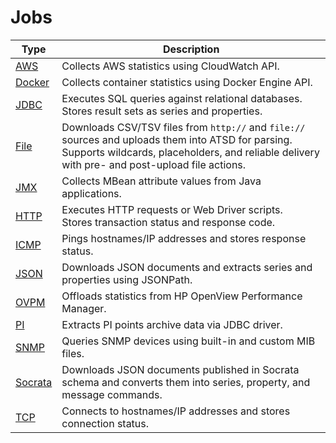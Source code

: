 # Jobs

**Type** | **Description**
----- | -----
[AWS](./aws.md) | Collects AWS statistics using CloudWatch API.
[Docker](./docker.md) | Collects container statistics using Docker Engine API.
[JDBC](./jdbc.md) | Executes SQL queries against relational databases.<br>Stores result sets as series and properties.
[File](./file.md) | Downloads CSV/TSV files from `http://` and `file://` sources and uploads them into ATSD for parsing.<br>Supports wildcards, placeholders, and reliable delivery with pre- and post-upload file actions.
[JMX](./jmx.md) | Collects MBean attribute values from Java applications.
[HTTP](./http.md) | Executes HTTP requests or Web Driver scripts. <br>Stores transaction status and response code.
[ICMP](./icmp.md) | Pings hostnames/IP addresses and stores response status.
[JSON](./json.md) | Downloads JSON documents and extracts series and properties using JSONPath.
[OVPM](./ovpm.md) | Offloads statistics from HP OpenView Performance Manager.
[PI](./pi.md) | Extracts PI points archive data via JDBC driver.
[SNMP](./snmp.md) | Queries SNMP devices using built-in and custom MIB files.
[Socrata](./socrata.md) | Downloads JSON documents published in Socrata schema and converts them into series, property, and message commands.
[TCP](./tcp.md) | Connects to hostnames/IP addresses and stores connection status.
